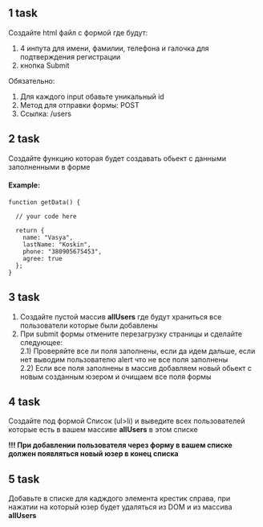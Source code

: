 ## 1 task

Создайте html файл с формой где будут:

1) 4 инпута для имени, фамилии, телефона и галочка для подтверждения регистрации <br>
2) кнопка Submit

Обязательно:

1) Для каждого input обавьте уникальный id  <br>
2) Метод для отправки формы: POST <br>
3) Ссылка: /users 

## 2 task

Создайте функцию которая будет создавать обьект с данными заполненными в форме

#### Example:

```
function getData() {
  
  // your code here
  
  return {
    name: "Vasya",
    lastName: "Koskin",
    phone: "380905675453",
    agree: true
  };
}
```

## 3 task

1) Создайте пустой массив **allUsers** где будут храниться все пользователи которые были добавлены <br>
2) При submit формы отмените перезагрузку страницы и сделайте следующее:  <br>
  2.1) Проверяйте все ли поля заполнены, если да идем дальше, если нет выводим пользователю alert что не все поля заполнены <br>
  2.2) Если все поля заполнены в массив добавляем новый обьект с новым созданным юзером и очищаем все поля формы <br>
  
  
## 4 task

Создайте под формой Список (ul>li) и выведите всех пользователей которые есть в вашем массиве **allUsers** в этом списке

**!!! При добавлении пользователя через форму в вашем списке должен появляться новый юзер в конец списка**

## 5 task

Добавьте в списке для кадждого элемента крестик справа, при нажатии на который юзер будет удаляться из DOM и из массива **allUsers**
